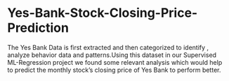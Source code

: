 # Yes-Bank-Stock-Closing-Price-Prediction
The Yes Bank Data is first extracted and then categorized to identify , analyze behavior data and patterns.Using this dataset in our Supervised ML-Regression project we found some relevant analysis which would help to predict the monthly stock’s closing price of Yes Bank to perform better.
